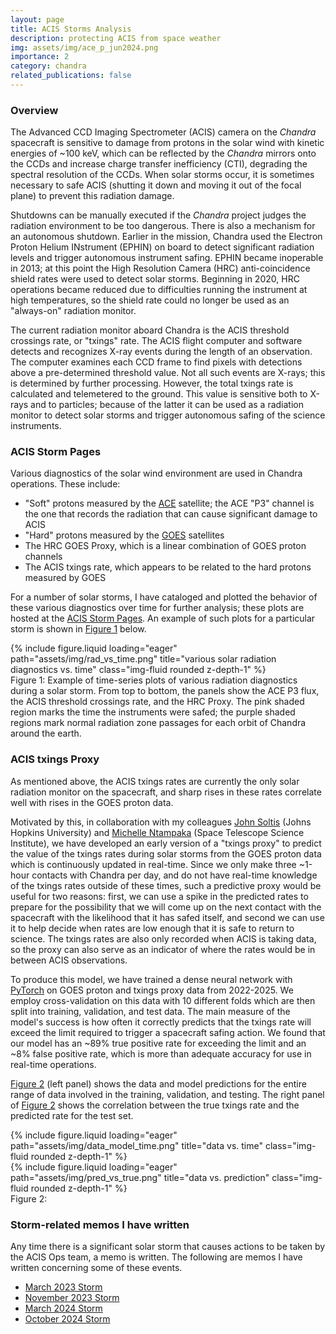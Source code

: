 ```yaml
---
layout: page
title: ACIS Storms Analysis
description: protecting ACIS from space weather
img: assets/img/ace_p_jun2024.png
importance: 2
category: chandra
related_publications: false
---
```


### Overview

The Advanced CCD Imaging Spectrometer (ACIS) camera on the *Chandra* spacecraft is sensitive to damage from protons in
the solar wind with kinetic energies of ~100 keV, which can be reflected by the *Chandra* mirrors onto the CCDs and
increase charge transfer inefficiency (CTI), degrading the spectral resolution of the CCDs. When solar storms occur, it
is sometimes necessary to safe ACIS (shutting it down and moving it out of the focal plane) to prevent this radiation
damage. 

Shutdowns can be manually executed if the *Chandra* project judges the radiation environment to be too dangerous. There
is also a mechanism for an autonomous shutdown. Earlier in the mission, Chandra used the Electron Proton Helium
INstrument (EPHIN) on board to detect significant radiation levels and trigger autonomous instrument safing. EPHIN became
inoperable in 2013; at this point the High Resolution Camera (HRC) anti-coincidence shield rates were used to detect
solar storms. Beginning in 2020, HRC operations became reduced due to difficulties running the instrument at high
temperatures, so the shield rate could no longer be used as an "always-on" radiation monitor. 

The current radiation monitor aboard Chandra is the ACIS threshold crossings rate, or "txings" rate. The ACIS flight
computer and software detects and recognizes X-ray events during the length of an observation. The computer examines
each CCD frame to find pixels with detections above a pre-determined threshold value. Not all such events are X-rays;
this is determined by further processing. However, the total txings rate is calculated and telemetered to the ground.
This value is sensitive both to X-rays and to particles; because of the latter it can be used as a radiation monitor to detect solar storms and trigger autonomous safing of the science instruments.

### ACIS Storm Pages

Various diagnostics of the solar wind environment are used in Chandra operations. These include:

* "Soft" protons measured by the [ACE](https://www.swpc.noaa.gov/products/ace-real-time-solar-wind) satellite; the ACE "P3" channel is the one that records the radiation that can cause significant damage to ACIS
* "Hard" protons measured by the [GOES](https://www.swpc.noaa.gov/products/goes-proton-flux) satellites
* The HRC GOES Proxy, which is a linear combination of GOES proton channels
* The ACIS txings rate, which appears to be related to the hard protons measured by GOES 

For a number of solar storms, I have cataloged and plotted the behavior of these various diagnostics over time for further analysis; these plots are hosted at the [ACIS Storm Pages](https://cxc.cfa.harvard.edu/acis/storms/). An example of such plots for a particular storm is shown in [Figure 1](#figure1) below.

<div id="figure1" class="row">
    <div class="col-sm mt-3 mt-md-0">
        {% include figure.liquid loading="eager" path="assets/img/rad_vs_time.png" title="various solar radiation diagnostics vs. time" class="img-fluid rounded z-depth-1" %}
    </div>
</div>
<div class="caption">
Figure 1: Example of time-series plots of various radiation diagnostics during a solar storm. From top to bottom, the panels show the ACE P3 flux, the ACIS threshold crossings rate, and the HRC Proxy. The pink shaded region marks the time the instruments were safed; the purple shaded regions mark normal radiation zone passages for each orbit of Chandra around the earth.
</div>

### ACIS txings Proxy

As mentioned above, the ACIS txings rates are currently the only solar radiation monitor on the spacecraft, and sharp rises in these rates correlate well with rises in the GOES proton data.

Motivated by this, in collaboration with my colleagues [John Soltis](https://johnsoltis.github.io) (Johns Hopkins University) and [Michelle Ntampaka](https://www.stsci.edu/~mntampaka/) (Space Telescope Science Institute), we have developed an early version of a "txings proxy" to predict the value of the txings rates during solar storms from the GOES proton data which is continuously updated in real-time. Since we only make three ~1-hour contacts with Chandra per day, and do not have real-time knowledge of the txings rates outside of these times, such a predictive proxy would be useful for two reasons: first, we can use a spike in the predicted rates to prepare for the possibility that we will come up on the next contact with the spacecraft with the likelihood that it has safed itself, and second we can use it to help decide when rates are low enough that it is safe to return to science. The txings rates are also only recorded when ACIS is taking data, so the proxy can also serve as an indicator of where the rates would be in between ACIS observations.

To produce this model, we have trained a dense neural network with [PyTorch](https://pytorch.org) on GOES proton and txings proxy data from 2022-2025. We employ cross-validation on this data with 10 different folds which are then split into training, validation, and test data. The main measure of the model's success is how often it correctly predicts that the txings rate will exceed the limit required to trigger a spacecraft safing action. We found that our model has an ~89% true positive rate for exceeding the limit and an ~8% false positive rate, which is more than adequate accuracy for use in real-time operations.

[Figure 2](#figure2) (left panel) shows the data and model predictions for the entire range of data involved in the training, validation, and testing. The right panel of [Figure 2](#figure2) shows the correlation between the true txings rate and the predicted rate for the test set. 

<div id="figure2" class="row">
    <div class="col-sm mt-2 mt-md-0">
        {% include figure.liquid loading="eager" path="assets/img/data_model_time.png" title="data vs. time" class="img-fluid rounded z-depth-1" %}
    </div>
    <div class="col-sm mt-2 mt-md-0">
        {% include figure.liquid loading="eager" path="assets/img/pred_vs_true.png" title="data vs. prediction" class="img-fluid rounded z-depth-1" %}
    </div>
</div>
<div class="caption">
    Figure 2: 
</div>


### Storm-related memos I have written

Any time there is a significant solar storm that causes actions to be taken by the ACIS Ops team, a memo is written. The following are memos I have written concerning some of these events. 

* [March 2023 Storm](../../assets/pdf/MAR2023_memo.pdf)
* [November 2023 Storm](../../assets/pdf/NOV2023_memo.pdf)
* [March 2024 Storm](../../assets/pdf/MAR2024_memo.pdf)
* [October 2024 Storm](../../assets/pdf/OCT2024_memo.pdf)

